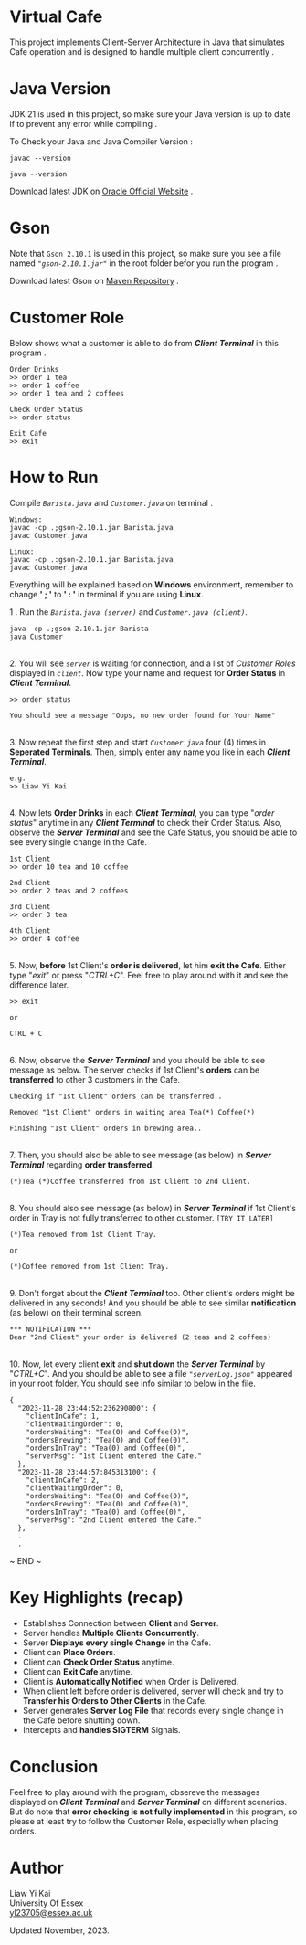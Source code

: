 # Virtual Cafe
This project implements Client-Server Architecture in Java that simulates Cafe operation and is designed to handle multiple client concurrently .

# Java Version
JDK 21 is used in this project, so make sure your Java version is up to date if to prevent any error while compiling .

To Check your Java and Java Compiler Version :
```
javac --version

java --version 
```
Download latest JDK on [Oracle Official Website](https://www.oracle.com/java/technologies/downloads/) .

# Gson
Note that `Gson 2.10.1` is used in this project, so make sure you see a file named *`"gson-2.10.1.jar"`* in the root folder befor you run the program .

Download latest Gson on [Maven Repository](https://mvnrepository.com/artifact/com.google.code.gson/gson) .

# Customer Role
Below shows what a customer is able to do from ***Client Terminal*** in this program .
```
Order Drinks
>> order 1 tea
>> order 1 coffee
>> order 1 tea and 2 coffees

Check Order Status
>> order status

Exit Cafe
>> exit
```

# How to Run
Compile *`Barista.java`* and *`Customer.java`* on terminal .

```
Windows:
javac -cp .;gson-2.10.1.jar Barista.java
javac Customer.java

Linux: 
javac -cp .:gson-2.10.1.jar Barista.java
javac Customer.java
```
Everything will be explained based on **Windows** environment, remember to change **' ; '** to **' : '** in terminal if you are using **Linux**.


1 . Run the *`Barista.java (server)`* and *`Customer.java (client)`*.
```
java -cp .;gson-2.10.1.jar Barista
java Customer
```
\
2. You will see *`server`* is waiting for connection, and a list of *Customer Roles* displayed in *`client`*. Now type your name and request for **Order Status** in ***Client Terminal***.
```
>> order status

You should see a message "Oops, no new order found for Your Name"
```

\
3. Now repeat the first step and start *`Customer.java`* four (4) times in **Seperated Terminals**. Then, simply enter any name you like in each ***Client Terminal***.
```
e.g.
>> Liaw Yi Kai
```

\
4. Now lets **Order Drinks** in each ***Client Terminal***, you can type "*order status*" anytime in any ***Client Terminal*** to check their Order Status. Also, observe the ***Server Terminal*** and see the Cafe Status, you should be able to see every single change in the Cafe.
```
1st Client
>> order 10 tea and 10 coffee

2nd Client
>> order 2 teas and 2 coffees

3rd Client
>> order 3 tea

4th Client
>> order 4 coffee
```

\
5. Now, **before** 1st Client's **order is delivered**, let him **exit the Cafe**. Either type "*exit*" or press "*CTRL+C*". Feel free to play around with it and see the difference later.
```
>> exit

or 

CTRL + C
```

\
6. Now, observe the ***Server Terminal*** and you should be able to see message as below. The server checks if 1st Client's **orders** can be **transferred** to other 3 customers in the Cafe.
```
Checking if "1st Client" orders can be transferred..

Removed "1st Client" orders in waiting area Tea(*) Coffee(*)

Finishing "1st Client" orders in brewing area..
```

\
7. Then, you should also be able to see message (as below) in ***Server Terminal*** regarding **order transferred**.
```
(*)Tea (*)Coffee transferred from 1st Client to 2nd Client.
```

\
8. You should also see message (as below) in ***Server Terminal*** if 1st Client's order in Tray is not fully transferred to other customer. `[TRY IT LATER]`
```
(*)Tea removed from 1st Client Tray.

or 

(*)Coffee removed from 1st Client Tray.
```

\
9. Don't forget about the ***Client Terminal*** too. Other client's orders might be delivered in any seconds! And you should be able to see similar **notification** (as below) on their terminal screen.
```
*** NOTIFICATION ***
Dear "2nd Client" your order is delivered (2 teas and 2 coffees)
```

\
10. Now, let every client **exit** and **shut down** the ***Server Terminal*** by "*CTRL+C*". And you should be able to see a file *`"serverLog.json"`* appeared in your root folder. You should see info similar to below in the file.
```
{
  "2023-11-28 23:44:52:236290800": {
    "clientInCafe": 1,
    "clientWaitingOrder": 0,
    "ordersWaiting": "Tea(0) and Coffee(0)",
    "ordersBrewing": "Tea(0) and Coffee(0)",
    "ordersInTray": "Tea(0) and Coffee(0)",
    "serverMsg": "1st Client entered the Cafe."
  },
  "2023-11-28 23:44:57:845313100": {
    "clientInCafe": 2,
    "clientWaitingOrder": 0,
    "ordersWaiting": "Tea(0) and Coffee(0)",
    "ordersBrewing": "Tea(0) and Coffee(0)",
    "ordersInTray": "Tea(0) and Coffee(0)",
    "serverMsg": "2nd Client entered the Cafe."
  },
  .
  .
```

~ END ~ 

# Key Highlights (recap)
- Establishes Connection between **Client** and **Server**.
- Server handles **Multiple Clients Concurrently**.
- Server **Displays every single Change** in the Cafe.
- Client can **Place Orders**.
- Client can **Check Order Status** anytime.
- Client can **Exit Cafe** anytime.
- Client is **Automatically Notified** when Order is Delivered.
- When client left before order is delivered, server will check and try to **Transfer his Orders to Other Clients** in the Cafe.
- Server generates **Server Log File** that records every single change in the Cafe before shutting down.
- Intercepts and **handles SIGTERM** Signals.

# Conclusion
Feel free to play around with the program, obsereve the messages displayed on ***Client Terminal*** and ***Server Terminal*** on different scenarios. But do note that **error checking is not fully implemented** in this program, so please at least try to follow the Customer Role, especially when placing orders.

# Author
Liaw Yi Kai\
University Of Essex\
yl23705@essex.ac.uk

Updated November, 2023.



